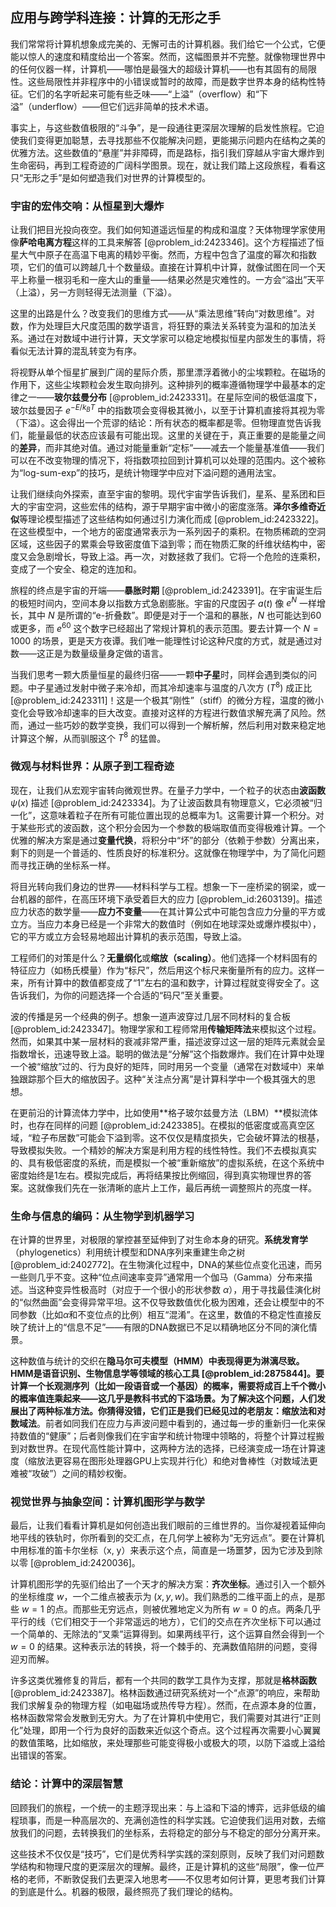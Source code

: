 ## 应用与跨学科连接：计算的无形之手

我们常常将计算机想象成完美的、无懈可击的计算机器。我们给它一个公式，它便能以惊人的速度和精度给出一个答案。然而，这幅图景并不完整。就像物理世界中的任何仪器一样，计算机——哪怕是最强大的超级计算机——也有其固有的局限性。这些局限性并非程序中的小错误或暂时的故障，而是数字世界本身的结构性特征。它们的名字听起来可能有些乏味——“上溢”（overflow）和“下溢”（underflow）——但它们远非简单的技术术语。

事实上，与这些数值极限的“斗争”，是一段通往更深层次理解的启发性旅程。它迫使我们变得更加聪慧，去寻找那些不仅能解决问题，更能揭示问题内在结构之美的优雅方法。这些数值的“悬崖”并非障碍，而是路标，指引我们穿越从宇宙大爆炸到生命密码，再到工程奇迹的广阔科学图景。现在，就让我们踏上这段旅程，看看这只“无形之手”是如何塑造我们对世界的计算模型的。

### 宇宙的宏伟交响：从恒星到大爆炸

让我们把目光投向夜空。我们如何知道遥远恒星的构成和温度？天体物理学家使用像**萨哈电离方程**这样的工具来解答 [@problem_id:2423346]。这个方程描述了恒星大气中原子在高温下电离的精妙平衡。然而，方程中包含了温度的幂次和指数项，它们的值可以跨越几十个数量级。直接在计算机中计算，就像试图在同一个天平上称量一根羽毛和一座大山的重量——结果必然是灾难性的。一方会“溢出”天平（上溢），另一方则轻得无法测量（下溢）。

这里的出路是什么？改变我们的思维方式——从“乘法思维”转向“对数思维”。对数，作为处理巨大尺度范围的数学语言，将狂野的乘法关系转变为温和的加法关系。通过在对数域中进行计算，天文学家可以稳定地模拟恒星内部发生的事情，将看似无法计算的混乱转变为有序。

将视野从单个恒星扩展到广阔的星际介质，那里漂浮着微小的尘埃颗粒。在磁场的作用下，这些尘埃颗粒会发生取向排列。这种排列的概率遵循物理学中最基本的定律之一——**玻尔兹曼分布** [@problem_id:2423331]。在星际空间的极低温度下，玻尔兹曼因子 $e^{-E/k_B T}$ 中的指数项会变得极其微小，以至于计算机直接将其视为零（下溢）。这会得出一个荒谬的结论：所有状态的概率都是零。但物理直觉告诉我们，能量最低的状态应该最有可能出现。这里的关键在于，真正重要的是能量之间的**差异**，而非其绝对值。通过对能量重新“定标”——减去一个能量基准值——我们可以在不改变物理的情况下，将指数项拉回到计算机可以处理的范围内。这个被称为“log-sum-exp”的技巧，是统计物理学中应对下溢问题的通用法宝。

让我们继续向外探索，直至宇宙的黎明。现代宇宙学告诉我们，星系、星系团和巨大的宇宙空洞，这些宏伟的结构，源于早期宇宙中微小的密度涨落。**泽尔多维奇近似**等理论模型描述了这些结构如何通过引力演化而成 [@problem_id:2423322]。在这些模型中，一个地方的密度通常表示为一系列因子的乘积。在物质稀疏的空洞区域，这些因子的累乘会导致密度值下溢到零；而在物质汇聚的纤维状结构中，密度又会急剧增长，导致上溢。再一次，对数拯救了我们。它将一个危险的连乘积，变成了一个安全、稳定的连加和。

旅程的终点是宇宙的开端——**暴胀时期** [@problem_id:2423391]。在宇宙诞生后的极短时间内，空间本身以指数方式急剧膨胀。宇宙的尺度因子 $a(t)$ 像 $e^N$ 一样增长，其中 $N$ 是所谓的“e-折叠数”。即便是对于一个温和的暴胀，$N$ 也可能达到60或更多，而 $e^{60}$ 这个数字已经超出了常规计算机的表示范围。要去计算一个 $N=1000$ 的场景，更是天方夜谭。我们唯一能理性讨论这种尺度的方式，就是通过对数——这正是为数量级量身定做的语言。

当我们思考一颗大质量恒星的最终归宿——一颗**中子星**时，同样会遇到类似的问题。中子星通过发射中微子来冷却，而其冷却速率与温度的八次方 ($T^8$) 成正比 [@problem_id:2423311]！这是一个极其“刚性”（stiff）的微分方程，温度的微小变化会导致冷却速率的巨大改变。直接对这样的方程进行数值求解充满了风险。然而，通过一些巧妙的数学变换，我们可以得到一个解析解，然后利用对数来稳定地计算这个解，从而驯服这个 $T^8$ 的猛兽。

### 微观与材料世界：从原子到工程奇迹

现在，让我们从宏观宇宙转向微观世界。在量子力学中，一个粒子的状态由**波函数** $\psi(x)$ 描述 [@problem_id:2423334]。为了让波函数具有物理意义，它必须被“归一化”，这意味着粒子在所有可能位置出现的总概率为1。这需要计算一个积分。对于某些形式的波函数，这个积分会因为一个参数的极端取值而变得极难计算。一个优雅的解决方案是通过**变量代换**，将积分中“坏”的部分（依赖于参数）分离出来，剩下的则是一个普适的、性质良好的标准积分。这就像在物理学中，为了简化问题而寻找正确的坐标系一样。

将目光转向我们身边的世界——材料科学与工程。想象一下一座桥梁的钢梁，或一台机器的部件，在高压环境下承受着巨大的应力 [@problem_id:2603139]。描述应力状态的数学量——**应力不变量**——在其计算公式中可能包含应力分量的平方或立方。当应力本身已经是一个非常大的数值时（例如在地球深处或爆炸模拟中），它的平方或立方会轻易地超出计算机的表示范围，导致上溢。

工程师们的对策是什么？**无量纲化**或**缩放（scaling）**。他们选择一个材料固有的特征应力（如杨氏模量）作为“标尺”，然后用这个标尺来衡量所有的应力。这样一来，所有计算中的数值都变成了“1”左右的温和数字，计算过程就变得安全了。这告诉我们，为你的问题选择一个合适的“码尺”至关重要。

波的传播是另一个经典的例子。想象一道声波穿过几层不同材料的复合板 [@problem_id:2423347]。物理学家和工程师常用**传输矩阵法**来模拟这个过程。然而，如果其中某一层材料的衰减非常严重，描述波穿过这一层的矩阵元素就会呈指数增长，迅速导致上溢。聪明的做法是“分解”这个指数爆炸。我们在计算中处理一个被“缩放”过的、行为良好的矩阵，同时用另一个变量（通常在对数域中）来单独跟踪那个巨大的缩放因子。这种“关注点分离”是计算科学中一个极其强大的思想。

在更前沿的计算流体力学中，比如使用**格子玻尔兹曼方法（LBM）**模拟流体时，也存在同样的问题 [@problem_id:2423385]。在模拟的低密度或高真空区域，“粒子布居数”可能会下溢到零。这不仅仅是精度损失，它会破坏算法的根基，导致模拟失败。一个精妙的解决方案是利用方程的线性特性。我们不去模拟真实的、具有极低密度的系统，而是模拟一个被“重新缩放”的虚拟系统，在这个系统中密度始终是1左右。模拟完成后，再将结果按比例缩回，得到真实物理世界的答案。这就像我们先在一张清晰的底片上工作，最后再统一调整照片的亮度一样。

### 生命与信息的编码：从生物学到机器学习

在计算的世界里，对极限的掌控甚至延伸到了对生命本身的研究。**系统发育学**（phylogenetics）利用统计模型和DNA序列来重建生命之树 [@problem_id:2402772]。在生物演化过程中，DNA的某些位点变化迅速，而另一些则几乎不变。这种“位点间速率变异”通常用一个伽马（Gamma）分布来描述。当这种变异性极高时（对应于一个很小的形状参数 $\alpha$），用于寻找最佳演化树的“似然曲面”会变得异常平坦。这不仅导致数值优化极为困难，还会让模型中的不同参数（比如$\alpha$和不变位点的比例）相互“混淆”。在这里，数值的不稳定性直接反映了统计上的“信息不足”——有限的DNA数据已不足以精确地区分不同的演化情景。

这种数值与统计的交织在**隐马尔可夫模型（HMM）**中表现得更为淋漓尽致。HMM是语音识别、生物信息学等领域的核心工具 [@problem_id:2875844]。要计算一个长观测序列（比如一段语音或一个基因）的概率，需要将成百上千个微小的概率值连乘起来——这几乎是教科书式的下溢场景。为了解决这个问题，人们发展出了两种标准方法。你猜得没错，它们正是我们已经见过的老朋友：**缩放法**和**对数域法**。前者如同我们在应力与声波问题中看到的，通过每一步的重新归一化来保持数值的“健康”；后者则像我们在宇宙学和统计物理中领略的，将整个计算过程搬到对数世界。在现代高性能计算中，这两种方法的选择，已经演变成一场在计算速度（缩放法更容易在图形处理器GPU上实现并行化）和绝对鲁棒性（对数域法更难被“攻破”）之间的精妙权衡。

### 视觉世界与抽象空间：计算机图形学与数学

最后，让我们看看计算机是如何创造出我们眼前的三维世界的。当你凝视着延伸向地平线的铁轨时，你所看到的交汇点，在几何学上被称为“无穷远点”。要在计算机中用标准的笛卡尔坐标（x, y）来表示这个点，简直是一场噩梦，因为它涉及到除以零 [@problem_id:2420036]。

计算机图形学的先驱们给出了一个天才的解决方案：**齐次坐标**。通过引入一个额外的坐标维度 $w$，一个二维点被表示为 $(x, y, w)$。我们熟悉的二维平面上的点，是那些 $w=1$ 的点。而那些无穷远点，则被优雅地定义为所有 $w=0$ 的点。两条几乎平行的线（它们相交于一个非常遥远的地方），它们的交点在齐次坐标下可以通过一个简单的、无除法的“叉乘”运算得到。如果两线平行，这个运算自然会得到一个 $w=0$ 的结果。这种表示法的转换，将一个棘手的、充满数值陷阱的问题，变得迎刃而解。

许多这类优雅修复的背后，都有一个共同的数学工具作为支撑，那就是**格林函数** [@problem_id:2423387]。格林函数通过研究系统对一个“点源”的响应，来帮助我们求解复杂的物理方程（如电磁场或热传导方程）。然而，在点源本身的位置，格林函数常常会发散到无穷大。为了在计算机中使用它，我们需要对其进行“正则化”处理，即用一个行为良好的函数来近似这个奇点。这个过程再次需要小心翼翼的数值策略，比如缩放，来处理那些可能变得极小或极大的项，以防下溢或上溢给出错误的答案。

### 结论：计算中的深层智慧

回顾我们的旅程，一个统一的主题浮现出来：与上溢和下溢的博弈，远非低级的编程琐事，而是一种高层次的、充满创造性的科学实践。它迫使我们运用对数，去缩放我们的问题，去转换我们的坐标系，去将稳定的部分与不稳定的部分分离开来。

这些技术不仅仅是“技巧”，它们是优秀科学实践的深刻原则，反映了我们对问题数学结构和物理尺度的更深层次的理解。最终，正是计算机的这些“局限”，像一位严格的老师，不断敦促我们去更深入地思考——不仅思考如何计算，更思考我们计算的到底是什么。机器的极限，最终照亮了我们理论的结构。